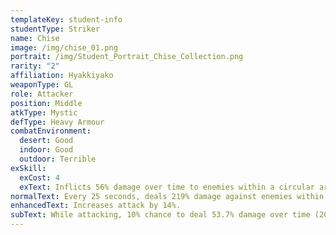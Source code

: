 ```yaml
---
templateKey: student-info
studentType: Striker
name: Chise
image: /img/chise_01.png
portrait: /img/Student_Portrait_Chise_Collection.png
rarity: "2"
affiliation: Hyakkiyako
weaponType: GL
role: Attacker
position: Middle
atkType: Mystic
defType: Heavy Armour
combatEnvironment:
  desert: Good
  indoor: Good
  outdoor: Terrible
exSkill:
  exCost: 4
  exText: Inflicts 56% damage over time to enemies within a circular area (10 sec).
normalText: Every 25 seconds, deals 219% damage against enemies within a circular area.
enhancedText: Increases attack by 14%.
subText: While attacking, 10% chance to deal 53.7% damage over time (20 sec) (CD 5 sec)
---
```


